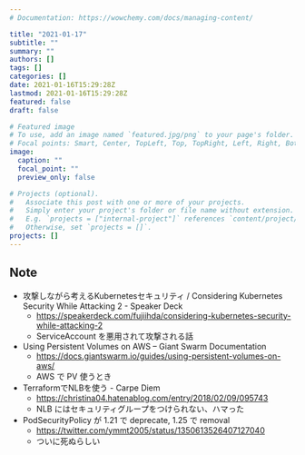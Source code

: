 ```yaml
---
# Documentation: https://wowchemy.com/docs/managing-content/

title: "2021-01-17"
subtitle: ""
summary: ""
authors: []
tags: []
categories: []
date: 2021-01-16T15:29:28Z
lastmod: 2021-01-16T15:29:28Z
featured: false
draft: false

# Featured image
# To use, add an image named `featured.jpg/png` to your page's folder.
# Focal points: Smart, Center, TopLeft, Top, TopRight, Left, Right, BottomLeft, Bottom, BottomRight.
image:
  caption: ""
  focal_point: ""
  preview_only: false

# Projects (optional).
#   Associate this post with one or more of your projects.
#   Simply enter your project's folder or file name without extension.
#   E.g. `projects = ["internal-project"]` references `content/project/deep-learning/index.md`.
#   Otherwise, set `projects = []`.
projects: []
---
```


## Note

* 攻撃しながら考えるKubernetesセキュリティ / Considering Kubernetes Security While Attacking 2 - Speaker Deck
  * https://speakerdeck.com/fujiihda/considering-kubernetes-security-while-attacking-2
  * ServiceAccount を悪用されて攻撃される話
* Using Persistent Volumes on AWS – Giant Swarm Documentation
  * https://docs.giantswarm.io/guides/using-persistent-volumes-on-aws/
  * AWS で PV 使うとき
* TerraformでNLBを使う - Carpe Diem
  * https://christina04.hatenablog.com/entry/2018/02/09/095743
  * NLB にはセキュリティグループをつけられない、ハマった
* PodSecurityPolicy が 1.21 で deprecate, 1.25 で removal
  * https://twitter.com/ymmt2005/status/1350613526407127040
  * ついに死ぬらしい

